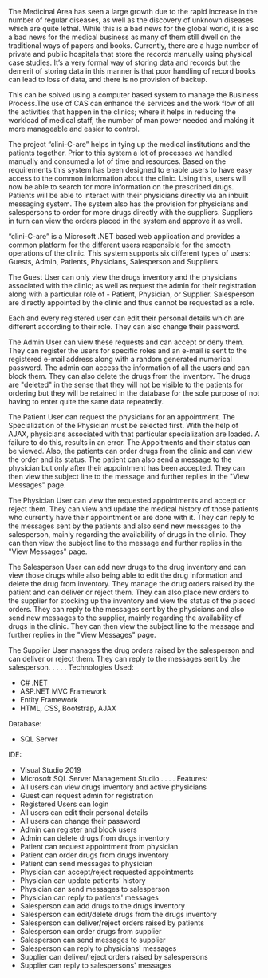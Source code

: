 The Medicinal Area has seen a large growth due to the rapid increase in the number of regular 
diseases, as well as the discovery of unknown diseases which are quite lethal. While this is a 
bad news for the global world, it is also a bad news for the medical business as many of them
still dwell on the traditional ways of papers and books. Currently, there are a huge number of
private and public hospitals that store the records manually using physical case studies. It’s a
very formal way of storing data and records but the demerit of storing data in this manner is
that poor handling of record books can lead to loss of data, and there is no provision of
backup.

This can be solved using a computer based system to manage the Business Process.The use of
CAS can enhance the services and the work flow of all the activities that happen in the clinics;
where it helps in reducing the workload of medical staff, the number of man power needed
and making it more manageable and easier to control.

The project “clini-C-are” helps in tying up the medical institutions and the patients together.
Prior to this system a lot of processes we handled manually and consumed a lot of time and
resources. Based on the requirements this system has been designed to enable users to have
easy access to the common information about the clinic. Using this, users will now be able to
search for more information on the prescribed drugs. Patients will be able to interact with
their physicians directly via an inbuilt messaging system. The system also has the provision
for physicians and salespersons to order for more drugs directly with the suppliers. Suppliers
in turn can view the orders placed in the system and approve it as well.

“clini-C-are” is a Microsoft .NET based web application and provides a common platform for the 
different users responsible for the smooth operations of the clinic. This system supports six 
different types of users: 
Guests, Admin, Patients, Physicians, Salesperson and Suppliers.

The Guest User can only view the drugs inventory and the physicians associated with the clinic; 
as well as request the admin for their registration along with a particular role of - Patient, 
Physician, or Supplier. Salesperson are directly appointed by the clinic and thus cannot be 
requested as a role.

Each and every registered user can edit their personal details which are different according to their role.
They can also change their password.

The Admin User can view these requests and can accept or deny them. They can register the users 
for specific roles and an e-mail is sent to the registered e-mail address along with a random 
generated numerical password. The admin can access the information of all the users and can block 
them. They can also delete the drugs from the inventory. The drugs are "deleted" in the sense that 
they will not be visible to the patients for ordering but they will be retained in the  database 
for the sole purpose of not having to enter quite the same data repeatedly.

The Patient User can request the physicians for an appointment. The Specialization of the Physician 
must be selected first. With the help of AJAX, physicians associated with that particular specialization 
are loaded. A failure to do this, results in an error. The Appoitments and their status can be viewed. 
Also, the patients can order drugs from the clinic and can view the order and its status. The patient 
can also send a message to the physician but only after their appointment has been accepted. They can 
then view the subject line to the message and further replies in the "View Messages" page.

The Physician User can view the requested appointments and accept or reject them. They can view and 
update the medical history of those patients who currently have their appointment or are done with it. 
They can reply to the messages sent by the patients and also send new messages to the salesperson, mainly 
regarding the availability of drugs in the clinic. They can then view the subject line to the message and 
further replies in the "View Messages" page.
 
The Salesperson User can add new drugs to the drug inventory and can view those drugs while also being 
able to edit the drug information and delete the drug from inventory. They manage the drug orders raised 
by the patient and can deliver or reject them. They can also place new orders to the supplier for stocking 
up the inventory and view the status of the placed orders. They can reply to the messages sent by the physicians 
and also send new messages to the supplier, mainly regarding the availability of drugs in the clinic. They can 
then view the subject line to the message and further replies in the "View Messages" page.

The Supplier User manages the drug orders raised by the salesperson and can deliver or reject them. They can 
reply to the messages sent by the salesperson.
.
.
.
.
Technologies Used:
- C# .NET
- ASP.NET MVC Framework
- Entity Framework
- HTML, CSS, Bootstrap, AJAX

Database:
- SQL Server

IDE:
- Visual Studio 2019
- Microsoft SQL Server Management Studio
.
.
.
.
Features:
- All users can view drugs inventory and active physicians
- Guest can request admin for registration 
- Registered Users can login
- All users can edit their personal details
- All users can change their password
- Admin can register and block users
- Admin can delete drugs from drugs inventory
- Patient can request appointment from physician
- Patient can order drugs from drugs inventory
- Patient can send messages to physician
- Physician can accept/reject requested appointments
- Physician can update patients' history
- Physician can send messages to salesperson
- Physician can reply to patients' messages
- Salesperson can add drugs to the drugs inventory
- Salesperson can edit/delete drugs from the drugs inventory
- Salesperson can deliver/reject orders raised by patients
- Salesperson can order drugs from supplier
- Salesperson can send messages to supplier
- Salesperson can reply to physicians' messages
- Supplier can deliver/reject orders raised by salespersons
- Supplier can reply to salespersons' messages